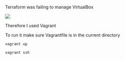 Terraform was failing to manage VirtualBox

![](https://i.imgur.com/rRbD7v5.png)

Therefore I used Vagrant

To run it make sure Vagrantfile is in the current directory

```
vagrant up
```

```
vagrant ssh
```
